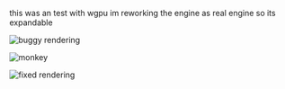 this was an test with wgpu 
im reworking the engine as real engine so its expandable

![buggy rendering](https://media.discordapp.net/attachments/1191025991049555969/1196203886533410857/image.png?ex=65b6c6ae&is=65a451ae&hm=3a1983bab4d6f016294537fd3e1d4286678e69b5b23cd5af2e4b3558b0485879&=&format=webp&quality=lossless)

![monkey](https://media.discordapp.net/attachments/1191025991049555969/1198263014269399110/Screenshot_2024-01-06_203937.png?ex=65be4465&is=65abcf65&hm=4c310b71ca91891f7423ca8d5fdca2e7e1db7a09eaa4be8a5760d2d145993117&=&format=webp&quality=lossless)

![fixed rendering](https://media.discordapp.net/attachments/1191025991049555969/1198262256413180015/image.png?ex=65be43b0&is=65abceb0&hm=ecb1c67b6f8915a0b098c7d4d09d17c36c8952e71ac38d934d6a232778fd0fa2&=&format=webp&quality=lossless)

